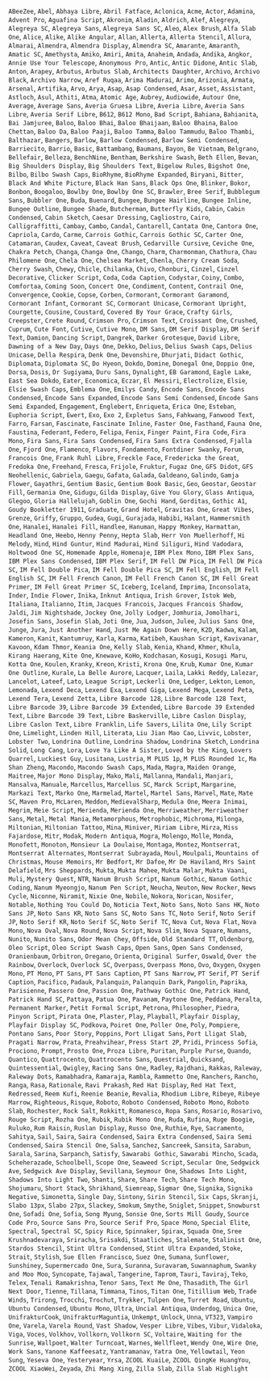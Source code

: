 `ABeeZee`, `Abel`, `Abhaya Libre`, `Abril Fatface`, `Aclonica`, `Acme`, `Actor`, `Adamina`, `Advent Pro`, `Aguafina Script`, `Akronim`, `Aladin`, `Aldrich`, `Alef`, `Alegreya`, `Alegreya SC`, `Alegreya Sans`, `Alegreya Sans SC`, `Aleo`, `Alex Brush`, `Alfa Slab One`, `Alice`, `Alike`, `Alike Angular`, `Allan`, `Allerta`, `Allerta Stencil`, `Allura`, `Almarai`, `Almendra`, `Almendra Display`, `Almendra SC`, `Amarante`, `Amaranth`, `Amatic SC`, `Amethysta`, `Amiko`, `Amiri`, `Amita`, `Anaheim`, `Andada`, `Andika`, `Angkor`, `Annie Use Your Telescope`, `Anonymous Pro`, `Antic`, `Antic Didone`, `Antic Slab`, `Anton`, `Arapey`, `Arbutus`, `Arbutus Slab`, `Architects Daughter`, `Archivo`, `Archivo Black`, `Archivo Narrow`, `Aref Ruqaa`, `Arima Madurai`, `Arimo`, `Arizonia`, `Armata`, `Arsenal`, `Artifika`, `Arvo`, `Arya`, `Asap`, `Asap Condensed`, `Asar`, `Asset`, `Assistant`, `Astloch`, `Asul`, `Athiti`, `Atma`, `Atomic Age`, `Aubrey`, `Audiowide`, `Autour One`, `Average`, `Average Sans`, `Averia Gruesa Libre`, `Averia Libre`, `Averia Sans Libre`, `Averia Serif Libre`, `B612`, `B612 Mono`, `Bad Script`, `Bahiana`, `Bahianita`, `Bai Jamjuree`, `Baloo`, `Baloo Bhai`, `Baloo Bhaijaan`, `Baloo Bhaina`, `Baloo Chettan`, `Baloo Da`, `Baloo Paaji`, `Baloo Tamma`, `Baloo Tammudu`, `Baloo Thambi`, `Balthazar`, `Bangers`, `Barlow`, `Barlow Condensed`, `Barlow Semi Condensed`, `Barriecito`, `Barrio`, `Basic`, `Battambang`, `Baumans`, `Bayon`, `Be Vietnam`, `Belgrano`, `Bellefair`, `Belleza`, `BenchNine`, `Bentham`, `Berkshire Swash`, `Beth Ellen`, `Bevan`, `Big Shoulders Display`, `Big Shoulders Text`, `Bigelow Rules`, `Bigshot One`, `Bilbo`, `Bilbo Swash Caps`, `BioRhyme`, `BioRhyme Expanded`, `Biryani`, `Bitter`, `Black And White Picture`, `Black Han Sans`, `Black Ops One`, `Blinker`, `Bokor`, `Bonbon`, `Boogaloo`, `Bowlby One`, `Bowlby One SC`, `Brawler`, `Bree Serif`, `Bubblegum Sans`, `Bubbler One`, `Buda`, `Buenard`, `Bungee`, `Bungee Hairline`, `Bungee Inline`, `Bungee Outline`, `Bungee Shade`, `Butcherman`, `Butterfly Kids`, `Cabin`, `Cabin Condensed`, `Cabin Sketch`, `Caesar Dressing`, `Cagliostro`, `Cairo`, `Calligraffitti`, `Cambay`, `Cambo`, `Candal`, `Cantarell`, `Cantata One`, `Cantora One`, `Capriola`, `Cardo`, `Carme`, `Carrois Gothic`, `Carrois Gothic SC`, `Carter One`, `Catamaran`, `Caudex`, `Caveat`, `Caveat Brush`, `Cedarville Cursive`, `Ceviche One`, `Chakra Petch`, `Changa`, `Changa One`, `Chango`, `Charm`, `Charmonman`, `Chathura`, `Chau Philomene One`, `Chela One`, `Chelsea Market`, `Chenla`, `Cherry Cream Soda`, `Cherry Swash`, `Chewy`, `Chicle`, `Chilanka`, `Chivo`, `Chonburi`, `Cinzel`, `Cinzel Decorative`, `Clicker Script`, `Coda`, `Coda Caption`, `Codystar`, `Coiny`, `Combo`, `Comfortaa`, `Coming Soon`, `Concert One`, `Condiment`, `Content`, `Contrail One`, `Convergence`, `Cookie`, `Copse`, `Corben`, `Cormorant`, `Cormorant Garamond`, `Cormorant Infant`, `Cormorant SC`, `Cormorant Unicase`, `Cormorant Upright`, `Courgette`, `Cousine`, `Coustard`, `Covered By Your Grace`, `Crafty Girls`, `Creepster`, `Crete Round`, `Crimson Pro`, `Crimson Text`, `Croissant One`, `Crushed`, `Cuprum`, `Cute Font`, `Cutive`, `Cutive Mono`, `DM Sans`, `DM Serif Display`, `DM Serif Text`, `Damion`, `Dancing Script`, `Dangrek`, `Darker Grotesque`, `David Libre`, `Dawning of a New Day`, `Days One`, `Dekko`, `Delius`, `Delius Swash Caps`, `Delius Unicase`, `Della Respira`, `Denk One`, `Devonshire`, `Dhurjati`, `Didact Gothic`, `Diplomata`, `Diplomata SC`, `Do Hyeon`, `Dokdo`, `Domine`, `Donegal One`, `Doppio One`, `Dorsa`, `Dosis`, `Dr Sugiyama`, `Duru Sans`, `Dynalight`, `EB Garamond`, `Eagle Lake`, `East Sea Dokdo`, `Eater`, `Economica`, `Eczar`, `El Messiri`, `Electrolize`, `Elsie`, `Elsie Swash Caps`, `Emblema One`, `Emilys Candy`, `Encode Sans`, `Encode Sans Condensed`, `Encode Sans Expanded`, `Encode Sans Semi Condensed`, `Encode Sans Semi Expanded`, `Engagement`, `Englebert`, `Enriqueta`, `Erica One`, `Esteban`, `Euphoria Script`, `Ewert`, `Exo`, `Exo 2`, `Expletus Sans`, `Fahkwang`, `Fanwood Text`, `Farro`, `Farsan`, `Fascinate`, `Fascinate Inline`, `Faster One`, `Fasthand`, `Fauna One`, `Faustina`, `Federant`, `Federo`, `Felipa`, `Fenix`, `Finger Paint`, `Fira Code`, `Fira Mono`, `Fira Sans`, `Fira Sans Condensed`, `Fira Sans Extra Condensed`, `Fjalla One`, `Fjord One`, `Flamenco`, `Flavors`, `Fondamento`, `Fontdiner Swanky`, `Forum`, `Francois One`, `Frank Ruhl Libre`, `Freckle Face`, `Fredericka the Great`, `Fredoka One`, `Freehand`, `Fresca`, `Frijole`, `Fruktur`, `Fugaz One`, `GFS Didot`, `GFS Neohellenic`, `Gabriela`, `Gaegu`, `Gafata`, `Galada`, `Galdeano`, `Galindo`, `Gamja Flower`, `Gayathri`, `Gentium Basic`, `Gentium Book Basic`, `Geo`, `Geostar`, `Geostar Fill`, `Germania One`, `Gidugu`, `Gilda Display`, `Give You Glory`, `Glass Antiqua`, `Glegoo`, `Gloria Hallelujah`, `Goblin One`, `Gochi Hand`, `Gorditas`, `Gothic A1`, `Goudy Bookletter 1911`, `Graduate`, `Grand Hotel`, `Gravitas One`, `Great Vibes`, `Grenze`, `Griffy`, `Gruppo`, `Gudea`, `Gugi`, `Gurajada`, `Habibi`, `Halant`, `Hammersmith One`, `Hanalei`, `Hanalei Fill`, `Handlee`, `Hanuman`, `Happy Monkey`, `Harmattan`, `Headland One`, `Heebo`, `Henny Penny`, `Hepta Slab`, `Herr Von Muellerhoff`, `Hi Melody`, `Hind`, `Hind Guntur`, `Hind Madurai`, `Hind Siliguri`, `Hind Vadodara`, `Holtwood One SC`, `Homemade Apple`, `Homenaje`, `IBM Plex Mono`, `IBM Plex Sans`, `IBM Plex Sans Condensed`, `IBM Plex Serif`, `IM Fell DW Pica`, `IM Fell DW Pica SC`, `IM Fell Double Pica`, `IM Fell Double Pica SC`, `IM Fell English`, `IM Fell English SC`, `IM Fell French Canon`, `IM Fell French Canon SC`, `IM Fell Great Primer`, `IM Fell Great Primer SC`, `Iceberg`, `Iceland`, `Imprima`, `Inconsolata`, `Inder`, `Indie Flower`, `Inika`, `Inknut Antiqua`, `Irish Grover`, `Istok Web`, `Italiana`, `Italianno`, `Itim`, `Jacques Francois`, `Jacques Francois Shadow`, `Jaldi`, `Jim Nightshade`, `Jockey One`, `Jolly Lodger`, `Jomhuria`, `Jomolhari`, `Josefin Sans`, `Josefin Slab`, `Joti One`, `Jua`, `Judson`, `Julee`, `Julius Sans One`, `Junge`, `Jura`, `Just Another Hand`, `Just Me Again Down Here`, `K2D`, `Kadwa`, `Kalam`, `Kameron`, `Kanit`, `Kantumruy`, `Karla`, `Karma`, `Katibeh`, `Kaushan Script`, `Kavivanar`, `Kavoon`, `Kdam Thmor`, `Keania One`, `Kelly Slab`, `Kenia`, `Khand`, `Khmer`, `Khula`, `Kirang Haerang`, `Kite One`, `Knewave`, `KoHo`, `Kodchasan`, `Kosugi`, `Kosugi Maru`, `Kotta One`, `Koulen`, `Kranky`, `Kreon`, `Kristi`, `Krona One`, `Krub`, `Kumar One`, `Kumar One Outline`, `Kurale`, `La Belle Aurore`, `Lacquer`, `Laila`, `Lakki Reddy`, `Lalezar`, `Lancelot`, `Lateef`, `Lato`, `League Script`, `Leckerli One`, `Ledger`, `Lekton`, `Lemon`, `Lemonada`, `Lexend Deca`, `Lexend Exa`, `Lexend Giga`, `Lexend Mega`, `Lexend Peta`, `Lexend Tera`, `Lexend Zetta`, `Libre Barcode 128`, `Libre Barcode 128 Text`, `Libre Barcode 39`, `Libre Barcode 39 Extended`, `Libre Barcode 39 Extended Text`, `Libre Barcode 39 Text`, `Libre Baskerville`, `Libre Caslon Display`, `Libre Caslon Text`, `Libre Franklin`, `Life Savers`, `Lilita One`, `Lily Script One`, `Limelight`, `Linden Hill`, `Literata`, `Liu Jian Mao Cao`, `Livvic`, `Lobster`, `Lobster Two`, `Londrina Outline`, `Londrina Shadow`, `Londrina Sketch`, `Londrina Solid`, `Long Cang`, `Lora`, `Love Ya Like A Sister`, `Loved by the King`, `Lovers Quarrel`, `Luckiest Guy`, `Lusitana`, `Lustria`, `M PLUS 1p`, `M PLUS Rounded 1c`, `Ma Shan Zheng`, `Macondo`, `Macondo Swash Caps`, `Mada`, `Magra`, `Maiden Orange`, `Maitree`, `Major Mono Display`, `Mako`, `Mali`, `Mallanna`, `Mandali`, `Manjari`, `Mansalva`, `Manuale`, `Marcellus`, `Marcellus SC`, `Marck Script`, `Margarine`, `Markazi Text`, `Marko One`, `Marmelad`, `Martel`, `Martel Sans`, `Marvel`, `Mate`, `Mate SC`, `Maven Pro`, `McLaren`, `Meddon`, `MedievalSharp`, `Medula One`, `Meera Inimai`, `Megrim`, `Meie Script`, `Merienda`, `Merienda One`, `Merriweather`, `Merriweather Sans`, `Metal`, `Metal Mania`, `Metamorphous`, `Metrophobic`, `Michroma`, `Milonga`, `Miltonian`, `Miltonian Tattoo`, `Mina`, `Miniver`, `Miriam Libre`, `Mirza`, `Miss Fajardose`, `Mitr`, `Modak`, `Modern Antiqua`, `Mogra`, `Molengo`, `Molle`, `Monda`, `Monofett`, `Monoton`, `Monsieur La Doulaise`, `Montaga`, `Montez`, `Montserrat`, `Montserrat Alternates`, `Montserrat Subrayada`, `Moul`, `Moulpali`, `Mountains of Christmas`, `Mouse Memoirs`, `Mr Bedfort`, `Mr Dafoe`, `Mr De Haviland`, `Mrs Saint Delafield`, `Mrs Sheppards`, `Mukta`, `Mukta Mahee`, `Mukta Malar`, `Mukta Vaani`, `Muli`, `Mystery Quest`, `NTR`, `Nanum Brush Script`, `Nanum Gothic`, `Nanum Gothic Coding`, `Nanum Myeongjo`, `Nanum Pen Script`, `Neucha`, `Neuton`, `New Rocker`, `News Cycle`, `Niconne`, `Niramit`, `Nixie One`, `Nobile`, `Nokora`, `Norican`, `Nosifer`, `Notable`, `Nothing You Could Do`, `Noticia Text`, `Noto Sans`, `Noto Sans HK`, `Noto Sans JP`, `Noto Sans KR`, `Noto Sans SC`, `Noto Sans TC`, `Noto Serif`, `Noto Serif JP`, `Noto Serif KR`, `Noto Serif SC`, `Noto Serif TC`, `Nova Cut`, `Nova Flat`, `Nova Mono`, `Nova Oval`, `Nova Round`, `Nova Script`, `Nova Slim`, `Nova Square`, `Numans`, `Nunito`, `Nunito Sans`, `Odor Mean Chey`, `Offside`, `Old Standard TT`, `Oldenburg`, `Oleo Script`, `Oleo Script Swash Caps`, `Open Sans`, `Open Sans Condensed`, `Oranienbaum`, `Orbitron`, `Oregano`, `Orienta`, `Original Surfer`, `Oswald`, `Over the Rainbow`, `Overlock`, `Overlock SC`, `Overpass`, `Overpass Mono`, `Ovo`, `Oxygen`, `Oxygen Mono`, `PT Mono`, `PT Sans`, `PT Sans Caption`, `PT Sans Narrow`, `PT Serif`, `PT Serif Caption`, `Pacifico`, `Padauk`, `Palanquin`, `Palanquin Dark`, `Pangolin`, `Paprika`, `Parisienne`, `Passero One`, `Passion One`, `Pathway Gothic One`, `Patrick Hand`, `Patrick Hand SC`, `Pattaya`, `Patua One`, `Pavanam`, `Paytone One`, `Peddana`, `Peralta`, `Permanent Marker`, `Petit Formal Script`, `Petrona`, `Philosopher`, `Piedra`, `Pinyon Script`, `Pirata One`, `Plaster`, `Play`, `Playball`, `Playfair Display`, `Playfair Display SC`, `Podkova`, `Poiret One`, `Poller One`, `Poly`, `Pompiere`, `Pontano Sans`, `Poor Story`, `Poppins`, `Port Lligat Sans`, `Port Lligat Slab`, `Pragati Narrow`, `Prata`, `Preahvihear`, `Press Start 2P`, `Pridi`, `Princess Sofia`, `Prociono`, `Prompt`, `Prosto One`, `Proza Libre`, `Puritan`, `Purple Purse`, `Quando`, `Quantico`, `Quattrocento`, `Quattrocento Sans`, `Questrial`, `Quicksand`, `Quintessential`, `Qwigley`, `Racing Sans One`, `Radley`, `Rajdhani`, `Rakkas`, `Raleway`, `Raleway Dots`, `Ramabhadra`, `Ramaraja`, `Rambla`, `Rammetto One`, `Ranchers`, `Rancho`, `Ranga`, `Rasa`, `Rationale`, `Ravi Prakash`, `Red Hat Display`, `Red Hat Text`, `Redressed`, `Reem Kufi`, `Reenie Beanie`, `Revalia`, `Rhodium Libre`, `Ribeye`, `Ribeye Marrow`, `Righteous`, `Risque`, `Roboto`, `Roboto Condensed`, `Roboto Mono`, `Roboto Slab`, `Rochester`, `Rock Salt`, `Rokkitt`, `Romanesco`, `Ropa Sans`, `Rosario`, `Rosarivo`, `Rouge Script`, `Rozha One`, `Rubik`, `Rubik Mono One`, `Ruda`, `Rufina`, `Ruge Boogie`, `Ruluko`, `Rum Raisin`, `Ruslan Display`, `Russo One`, `Ruthie`, `Rye`, `Sacramento`, `Sahitya`, `Sail`, `Saira`, `Saira Condensed`, `Saira Extra Condensed`, `Saira Semi Condensed`, `Saira Stencil One`, `Salsa`, `Sanchez`, `Sancreek`, `Sansita`, `Sarabun`, `Sarala`, `Sarina`, `Sarpanch`, `Satisfy`, `Sawarabi Gothic`, `Sawarabi Mincho`, `Scada`, `Scheherazade`, `Schoolbell`, `Scope One`, `Seaweed Script`, `Secular One`, `Sedgwick Ave`, `Sedgwick Ave Display`, `Sevillana`, `Seymour One`, `Shadows Into Light`, `Shadows Into Light Two`, `Shanti`, `Share`, `Share Tech`, `Share Tech Mono`, `Shojumaru`, `Short Stack`, `Shrikhand`, `Siemreap`, `Sigmar One`, `Signika`, `Signika Negative`, `Simonetta`, `Single Day`, `Sintony`, `Sirin Stencil`, `Six Caps`, `Skranji`, `Slabo 13px`, `Slabo 27px`, `Slackey`, `Smokum`, `Smythe`, `Sniglet`, `Snippet`, `Snowburst One`, `Sofadi One`, `Sofia`, `Song Myung`, `Sonsie One`, `Sorts Mill Goudy`, `Source Code Pro`, `Source Sans Pro`, `Source Serif Pro`, `Space Mono`, `Special Elite`, `Spectral`, `Spectral SC`, `Spicy Rice`, `Spinnaker`, `Spirax`, `Squada One`, `Sree Krushnadevaraya`, `Sriracha`, `Srisakdi`, `Staatliches`, `Stalemate`, `Stalinist One`, `Stardos Stencil`, `Stint Ultra Condensed`, `Stint Ultra Expanded`, `Stoke`, `Strait`, `Stylish`, `Sue Ellen Francisco`, `Suez One`, `Sumana`, `Sunflower`, `Sunshiney`, `Supermercado One`, `Sura`, `Suranna`, `Suravaram`, `Suwannaphum`, `Swanky and Moo Moo`, `Syncopate`, `Tajawal`, `Tangerine`, `Taprom`, `Tauri`, `Taviraj`, `Teko`, `Telex`, `Tenali Ramakrishna`, `Tenor Sans`, `Text Me One`, `Thasadith`, `The Girl Next Door`, `Tienne`, `Tillana`, `Timmana`, `Tinos`, `Titan One`, `Titillium Web`, `Trade Winds`, `Trirong`, `Trocchi`, `Trochut`, `Trykker`, `Tulpen One`, `Turret Road`, `Ubuntu`, `Ubuntu Condensed`, `Ubuntu Mono`, `Ultra`, `Uncial Antiqua`, `Underdog`, `Unica One`, `UnifrakturCook`, `UnifrakturMaguntia`, `Unkempt`, `Unlock`, `Unna`, `VT323`, `Vampiro One`, `Varela`, `Varela Round`, `Vast Shadow`, `Vesper Libre`, `Vibes`, `Vibur`, `Vidaloka`, `Viga`, `Voces`, `Volkhov`, `Vollkorn`, `Vollkorn SC`, `Voltaire`, `Waiting for the Sunrise`, `Wallpoet`, `Walter Turncoat`, `Warnes`, `Wellfleet`, `Wendy One`, `Wire One`, `Work Sans`, `Yanone Kaffeesatz`, `Yantramanav`, `Yatra One`, `Yellowtail`, `Yeon Sung`, `Yeseva One`, `Yesteryear`, `Yrsa`, `ZCOOL KuaiLe`, `ZCOOL QingKe HuangYou`, `ZCOOL XiaoWei`, `Zeyada`, `Zhi Mang Xing`, `Zilla Slab`, `Zilla Slab Highlight`

